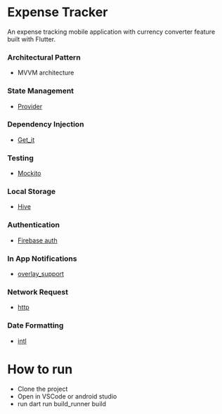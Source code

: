 # Expense Tracker

An expense tracking mobile application with currency converter feature built with Flutter.


### Architectural Pattern
- MVVM architecture
### State Management
- [Provider](https://pub.dev/packages/provider)
### Dependency Injection
- [Get_it](https://pub.dev/packages/get_it)
### Testing 
- [Mockito](https://pub.dev/packages/mockito)
### Local Storage
- [Hive](https://pub.dev/packages/hive)
### Authentication
- [Firebase auth](https://pub.dev/packages/firebase_auth)
### In App Notifications
- [overlay_support](https://pub.dev/packages/overlay_support)
### Network Request
- [http](https://pub.dev/packages/http)
### Date Formatting
- [intl](https://pub.dev/packages/intl)


# How to run
- Clone the project
- Open in VSCode or android studio
- run dart run build_runner build


